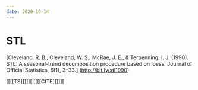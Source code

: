 ```yaml
---
date: 2020-10-14
---
```


# STL

[Cleveland, R. B., Cleveland, W. S., McRae, J. E., & Terpenning, I. J. (1990). STL: A seasonal-trend decomposition procedure based on loess. Journal of Official Statistics, 6(1), 3–33.] (http://bit.ly/stl1990)

[[[[TS]]]]][
[[[[CITE]]]]][
